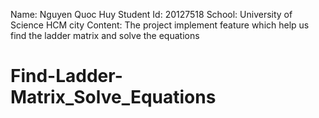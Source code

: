 Name: Nguyen Quoc Huy
Student Id: 20127518
School: University of Science HCM city
Content: The project implement feature which help us find the ladder matrix and solve the equations
# Find-Ladder-Matrix_Solve_Equations

